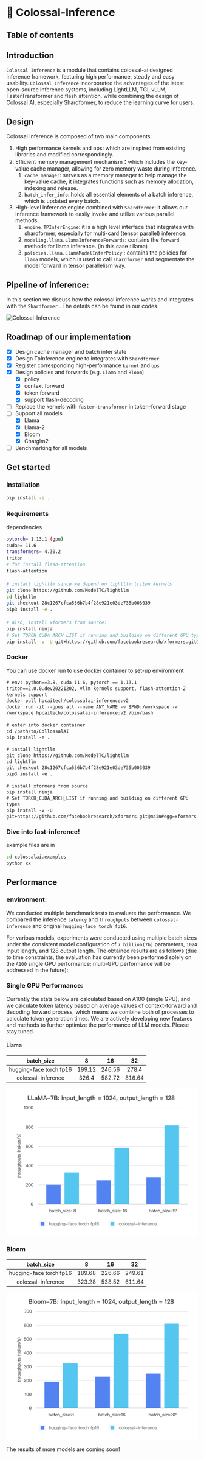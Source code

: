 # 🚀 Colossal-Inference

## Table of contents

## Introduction

`Colossal Inference` is a module that contains colossal-ai designed inference framework, featuring high performance, steady and easy usability. `Colossal Inference` incorporated the advantages of the latest open-source inference systems, including LightLLM, TGI, vLLM, FasterTransformer and flash attention. while combining the design of Colossal AI, especially Shardformer, to reduce the learning curve for users.

## Design

Colossal Inference is composed of two main components:

1. High performance kernels and ops: which are inspired from existing libraries and modified correspondingly.
2. Efficient memory management mechanism：which includes the key-value cache manager, allowing for zero memory waste during inference.
   1. `cache manager`: serves as a memory manager to help manage the key-value cache, it integrates functions such as memory allocation, indexing and release.
   2. `batch_infer_info`: holds all essential elements of a batch inference, which is updated every batch.
3. High-level inference engine combined with `Shardformer`: it allows our inference framework to easily invoke and utilize various parallel methods.
   1. `engine.TPInferEngine`: it is a high level interface that integrates with shardformer, especially for multi-card (tensor parallel) inference:
   2. `modeling.llama.LlamaInferenceForwards`: contains the `forward` methods for llama inference. (in this case : llama)
   3. `policies.llama.LlamaModelInferPolicy` : contains the policies for `llama` models, which is used to call `shardformer` and segmentate the model forward in tensor parallelism way.

## Pipeline of inference:

In this section we discuss how the colossal inference works and integrates with the `Shardformer` . The details can be found in our codes.

![Colossal-Inference](https://raw.githubusercontent.com/hpcaitech/public_assets/main/colossalai/img/inference/Colossal-inference.png)

## Roadmap of our implementation

- [x] Design cache manager and batch infer state
- [x] Design TpInference engine to integrates with `Shardformer`
- [x] Register corresponding high-performance `kernel` and `ops`
- [x] Design policies and forwards (e.g. `Llama` and `Bloom`)
  - [x] policy
  - [x] context forward
  - [x] token forward
  - [x] support flash-decoding
- [ ] Replace the kernels with `faster-transformer` in token-forward stage
- [ ] Support all models
  - [x] Llama
  - [x] Llama-2
  - [x] Bloom
  - [x] Chatglm2
- [ ] Benchmarking for all models

## Get started

### Installation

```bash
pip install -e .
```

### Requirements

dependencies

```bash
pytorch= 1.13.1 (gpu)
cuda>= 11.6
transformers= 4.30.2
triton
# for install flash-attention
flash-attention

# install lightllm since we depend on lightllm triton kernels
git clone https://github.com/ModelTC/lightllm
cd lightllm
git checkout 28c1267cfca536b7b4f28e921e03de735b003039
pip3 install -e .

# also, install xformers from source:
pip install ninja
# Set TORCH_CUDA_ARCH_LIST if running and building on different GPU types
pip install -v -U git+https://github.com/facebookresearch/xformers.git@main#egg=xformers

```

### Docker

You can use docker run to use docker container to set-up environment

```
# env: python==3.8, cuda 11.6, pytorch == 1.13.1 triton==2.0.0.dev20221202, vllm kernels support, flash-attention-2 kernels support
docker pull hpcaitech/colossalai-inference:v2
docker run -it --gpus all --name ANY_NAME -v $PWD:/workspace -w /workspace hpcaitech/colossalai-inference:v2 /bin/bash

# enter into docker container
cd /path/to/CollossalAI
pip install -e .

# install lightllm
git clone https://github.com/ModelTC/lightllm
cd lightllm
git checkout 28c1267cfca536b7b4f28e921e03de735b003039
pip3 install -e .

# install xformers from source
pip install ninja
# Set TORCH_CUDA_ARCH_LIST if running and building on different GPU types
pip install -v -U git+https://github.com/facebookresearch/xformers.git@main#egg=xformers
```

### Dive into fast-inference!

example files are in

```bash
cd colossalai.examples
python xx
```

## Performance

### environment:

We conducted multiple benchmark tests to evaluate the performance. We compared the inference `latency` and `throughputs` between `colossal-inference` and original `hugging-face torch fp16`.

For various models, experiments were conducted using multiple batch sizes under the consistent model configuration of `7 billion(7b)` parameters, `1024` input length, and 128 output length. The obtained results are as follows (due to time constraints, the evaluation has currently been performed solely on the `A100` single GPU performance; multi-GPU performance will be addressed in the future):

### Single GPU Performance:

Currently the stats below are calculated based on A100 (single GPU), and we calculate token latency based on average values of context-forward and decoding forward process, which means we combine both of processes to calculate token generation times. We are actively developing new features and methods to further optimize the performance of LLM models. Please stay tuned.

#### Llama

|       batch_size        |   8    |   16   |   32   |
| :---------------------: | :----: | :----: | :----: |
| hugging-face torch fp16 | 199.12 | 246.56 | 278.4  |
|   colossal-inference    | 326.4  | 582.72 | 816.64 |

![llama](https://raw.githubusercontent.com/hpcaitech/public_assets/main/colossalai/img/inference/Infer-llama7b.png)

### Bloom

|       batch_size        |   8    |   16   |   32   |
| :---------------------: | :----: | :----: | :----: |
| hugging-face torch fp16 | 189.68 | 226.66 | 249.61 |
|   colossal-inference    | 323.28 | 538.52 | 611.64 |

![bloom](https://raw.githubusercontent.com/hpcaitech/public_assets/main/colossalai/img/inference/Infer-bloom7b.png)

The results of more models are coming soon!
